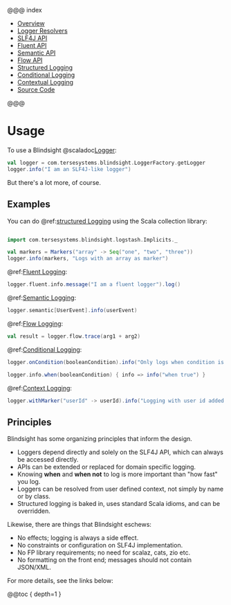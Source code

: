 @@@ index

* [Overview](overview.md)
* [Logger Resolvers](resolvers.md)
* [SLF4J API](slf4j.md)
* [Fluent API](fluent.md)
* [Semantic API](semantic.md)
* [Flow API](flow.md)
* [Structured Logging](structured.md)
* [Conditional Logging](conditional.md)
* [Contextual Logging](context.md)
* [Source Code](sourcecode.md)

@@@

# Usage

To use a Blindsight @scaladoc[Logger](com.tersesystems.blindsight.Logger):

```scala
val logger = com.tersesystems.blindsight.LoggerFactory.getLogger
logger.info("I am an SLF4J-like logger")
```

But there's a lot more, of course.  

## Examples

You can do @ref:[structured Logging](structured.md) using the Scala collection library:

```scala

import com.tersesystems.blindsight.logstash.Implicits._

val markers = Markers("array" -> Seq("one", "two", "three"))
logger.info(markers, "Logs with an array as marker")
```

@ref:[Fluent Logging](fluent.md):

```scala
logger.fluent.info.message("I am a fluent logger").log()
```

@ref:[Semantic Logging](semantic.md):

```scala
logger.semantic[UserEvent].info(userEvent)
```

@ref:[Flow Logging](flow.md):

```scala
val result = logger.flow.trace(arg1 + arg2)
```

@ref:[Conditional Logging](conditional.md):

```scala
logger.onCondition(booleanCondition).info("Only logs when condition is true")

logger.info.when(booleanCondition) { info => info("when true") }
```

@ref:[Context Logging](context.md):

```scala
logger.withMarker("userId" -> userId).info("Logging with user id added as a context marker!")
```

## Principles

Blindsight has some organizing principles that inform the design.

* Loggers depend directly and solely on the SLF4J API, which can always be accessed directly.
* APIs can be extended or replaced for domain specific logging.
* Knowing **when** and **when not** to log is more important than "how fast" you log.
* Loggers can be resolved from user defined context, not simply by name or by class.
* Structured logging is baked in, uses standard Scala idioms, and can be overridden.

Likewise, there are things that Blindsight eschews:

* No effects; logging is always a side effect.
* No constraints or configuration on SLF4J implementation.
* No FP library requirements; no need for scalaz, cats, zio etc.
* No formatting on the front end; messages should not contain JSON/XML.

For more details, see the links below:

@@toc { depth=1 }